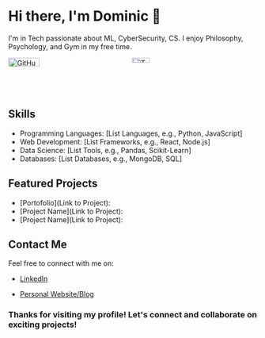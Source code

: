 <!-- Introduction Section -->
# Hi there, I'm Dominic 👋

I'm in Tech passionate about ML, CyberSecurity, CS. I enjoy Philosophy, Psychology, and Gym in my free time.

<!-- GitHub Stats Section -->
<div style="display: flex; justify-content: space-between; max-width: 500px;">
    <a href="https://github.com/VeroDomenico" style="flex: 1;">
        <img src="https://github-readme-stats.vercel.app/api?username=VeroDomenico&show_icons=true&theme=radical" alt="GitHub Stats" style="width: 50%; height: auto;">
    </a>
    <a href="https://github.com/VeroDomenico" style="flex: 1;">
        <img src="https://github-readme-stats.vercel.app/api/top-langs/?username=VeroDomenico&theme=radical&layout=compact" alt="Top Langs" style="width: 38%; height: auto;">
    </a>
</div>




<!-- Skills Section -->
## Skills

- Programming Languages: [List Languages, e.g., Python, JavaScript]
- Web Development: [List Frameworks, e.g., React, Node.js]
- Data Science: [List Tools, e.g., Pandas, Scikit-Learn]
- Databases: [List Databases, e.g., MongoDB, SQL]
<!-- - Other Skills: [List any other relevant skills] -->

<!-- Projects Section -->
## Featured Projects

- [Portofolio](Link to Project): 
- [Project Name](Link to Project): 
- [Project Name](Link to Project):

<!-- Achievements Section 
## Achievements

- 🏆 [Achievement Name](Link): Description of the achievement.
- 🏆 [Achievement Name](Link): Description of the achievement.
-->
<!-- Blog Section 
## Blog Posts

- [Blog Post Title](Link): Brief description of the blog post.
- [Blog Post Title](Link): Brief description of the blog post.
-->

<!-- Contact Section -->
## Contact Me

Feel free to connect with me on:

- [LinkedIn](https://www.linkedin.com/in/your-username](https://www.linkedin.com/in/dominic-meconi/))
<!-- - [Twitter]() -->
- [Personal Website/Blog](https://www.domec.dev/)

<!-- Footer Section -->
### Thanks for visiting my profile! Let's connect and collaborate on exciting projects!

<!---
VeroDomenico/VeroDomenico is a ✨ special ✨ repository because its `README.md` (this file) appears on your GitHub profile.
You can click the Preview link to take a look at your changes.
--->
